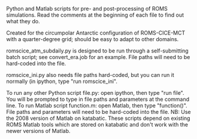 Python and Matlab scripts for pre- and post-processing of ROMS simulations. Read the comments at the beginning of each file to find out what they do.

Created for the circumpolar Antarctic configuration of ROMS-CICE-MCT with a quarter-degree grid; should be easy to adapt to other domains.

romscice_atm_subdaily.py is designed to be run through a self-submitting batch script; see convert_era.job for an example. File paths will need to be hard-coded into the file.

romscice_ini.py also needs file paths hard-coded, but you can run it normally (in ipython, type "run romscice_ini".

To run any other Python script file.py: open ipython, then type "run file". You will be prompted to type in file paths and parameters at the command line.
To run Matlab script function.m: open Matlab, then type "function()". File paths and parameters will need to be hard-coded into the file. NB: Use the 2008 version of Matlab on katabatic. These scripts depend on existing ROMS Matlab tools which are stored on katabatic and don't work with the newer versions of Matlab.


